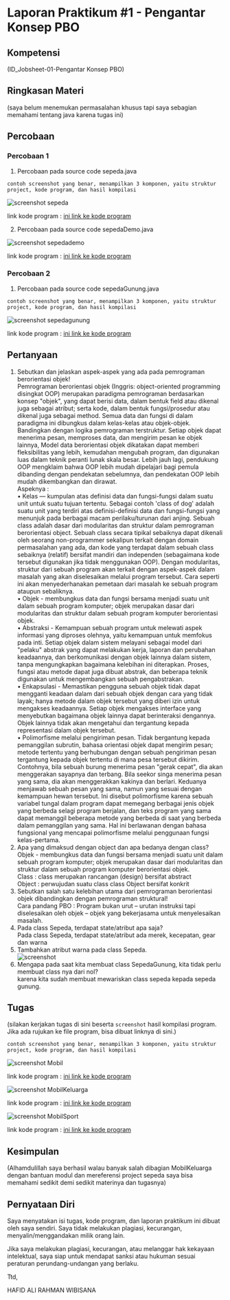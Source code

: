 # Laporan Praktikum #1 - Pengantar Konsep PBO

## Kompetensi

(ID_Jobsheet-01-Pengantar Konsep PBO)

## Ringkasan Materi


(saya belum menemukan permasalahan khusus tapi saya sebagian memahami tentang java karena tugas ini)

## Percobaan

### Percobaan 1

1. Percobaan pada source code sepeda.java 

`contoh screenshot yang benar, menampilkan 3 komponen, yaitu struktur project, kode program, dan hasil kompilasi`

![screenshot sepeda](img/sepeda_1.jpg)

link kode program : [ini link ke kode program](../../src/1_Pengantar_Konsep_PBO/Sepeda.java)<br>

2. Percobaan pada source code sepedaDemo.java 

![screenshot sepedademo](img/sepeda_demo_1.jpg)

link kode program : [ini link ke kode program](../../src/1_Pengantar_Konsep_PBO/SepedaDemo.java)

### Percobaan 2

1. Percobaan pada source code sepedaGunung.java

`contoh screenshot yang benar, menampilkan 3 komponen, yaitu struktur project, kode program, dan hasil kompilasi`

![screenshot sepedagunung](img/sepeda_gunung_1.jpg)

link kode program : [ini link ke kode program](../../src/1_Pengantar_Konsep_PBO/SepedaGunung.java)

## Pertanyaan

 1. Sebutkan dan jelaskan aspek-aspek yang ada pada pemrograman berorientasi objek!<br>
 Pemrograman berorientasi objek (Inggris: object-oriented programming disingkat OOP) merupakan paradigma pemrograman berdasarkan konsep "objek", yang dapat berisi data, dalam bentuk field atau dikenal juga sebagai atribut; serta kode, dalam bentuk fungsi/prosedur atau dikenal juga sebagai method. Semua data dan fungsi di dalam paradigma ini dibungkus dalam kelas-kelas atau objek-objek. Bandingkan dengan logika pemrograman terstruktur. Setiap objek dapat menerima pesan, memproses data, dan mengirim pesan ke objek lainnya,
Model data berorientasi objek dikatakan dapat memberi fleksibilitas yang lebih, kemudahan mengubah program, dan digunakan luas dalam teknik peranti lunak skala besar. Lebih jauh lagi, pendukung OOP mengklaim bahwa OOP lebih mudah dipelajari bagi pemula dibanding dengan pendekatan sebelumnya, dan pendekatan OOP lebih mudah dikembangkan dan dirawat.<br>
Aspeknya :<br>
•	Kelas — kumpulan atas definisi data dan fungsi-fungsi dalam suatu unit untuk suatu tujuan tertentu. Sebagai contoh 'class of dog' adalah suatu unit yang terdiri atas definisi-definisi data dan fungsi-fungsi yang menunjuk pada berbagai macam perilaku/turunan dari anjing. Sebuah class adalah dasar dari modularitas dan struktur dalam pemrograman berorientasi object. Sebuah class secara tipikal sebaiknya dapat dikenali oleh seorang non-programmer sekalipun terkait dengan domain permasalahan yang ada, dan kode yang terdapat dalam sebuah class sebaiknya (relatif) bersifat mandiri dan independen (sebagaimana kode tersebut digunakan jika tidak menggunakan OOP). Dengan modularitas, struktur dari sebuah program akan terkait dengan aspek-aspek dalam masalah yang akan diselesaikan melalui program tersebut. Cara seperti ini akan menyederhanakan pemetaan dari masalah ke sebuah program ataupun sebaliknya.<br>
•	Objek - membungkus data dan fungsi bersama menjadi suatu unit dalam sebuah program komputer; objek merupakan dasar dari modularitas dan struktur dalam sebuah program komputer berorientasi objek.<br>
•	Abstraksi - Kemampuan sebuah program untuk melewati aspek informasi yang diproses olehnya, yaitu kemampuan untuk memfokus pada inti. Setiap objek dalam sistem melayani sebagai model dari "pelaku" abstrak yang dapat melakukan kerja, laporan dan perubahan keadaannya, dan berkomunikasi dengan objek lainnya dalam sistem, tanpa mengungkapkan bagaimana kelebihan ini diterapkan. Proses, fungsi atau metode dapat juga dibuat abstrak, dan beberapa teknik digunakan untuk mengembangkan sebuah pengabstrakan.<br>
•	Enkapsulasi - Memastikan pengguna sebuah objek tidak dapat mengganti keadaan dalam dari sebuah objek dengan cara yang tidak layak; hanya metode dalam objek tersebut yang diberi izin untuk mengakses keadaannya. Setiap objek mengakses interface yang menyebutkan bagaimana objek lainnya dapat berinteraksi dengannya. Objek lainnya tidak akan mengetahui dan tergantung kepada representasi dalam objek tersebut.<br>
•	Polimorfisme melalui pengiriman pesan. Tidak bergantung kepada pemanggilan subrutin, bahasa orientasi objek dapat mengirim pesan; metode tertentu yang berhubungan dengan sebuah pengiriman pesan tergantung kepada objek tertentu di mana pesa tersebut dikirim. Contohnya, bila sebuah burung menerima pesan "gerak cepat", dia akan menggerakan sayapnya dan terbang. Bila seekor singa menerima pesan yang sama, dia akan menggerakkan kakinya dan berlari. Keduanya menjawab sebuah pesan yang sama, namun yang sesuai dengan kemampuan hewan tersebut. Ini disebut polimorfisme karena sebuah variabel tungal dalam program dapat memegang berbagai jenis objek yang berbeda selagi program berjalan, dan teks program yang sama dapat memanggil beberapa metode yang berbeda di saat yang berbeda dalam pemanggilan yang sama. Hal ini berlawanan dengan bahasa fungsional yang mencapai polimorfisme melalui penggunaan fungsi kelas-pertama.<br>
 2. Apa yang dimaksud dengan object dan apa bedanya dengan class?<br> 
    Objek - membungkus data dan fungsi bersama menjadi suatu unit dalam sebuah program komputer; objek merupakan dasar dari modularitas     dan struktur dalam sebuah program komputer berorientasi objek.<br>
    Class : class merupakan rancangan (design) bersifat abstract <br>
    Object : perwujudan suatu class class Object bersifat konkrit<br>
 3. Sebutkan salah satu kelebihan utama dari pemrograman berorientasi objek dibandingkan dengan pemrograman struktural!<br>
    Cara pandang PBO : Program bukan urut – urutan instruksi tapi diselesaikan oleh objek – objek yang bekerjasama untuk menyelesaikan       masalah.<br>
 4. Pada class Sepeda, terdapat state/atribut apa saja?<br>
    Pada class Sepeda, terdapat state/atribut ada merek, kecepatan, gear dan warna<br>
 5. Tambahkan atribut warna pada class Sepeda.<br>
    ![screenshot](img/5.jpg)
 6. Mengapa pada saat kita membuat class SepedaGunung, kita tidak perlu membuat class nya dari nol?<br>
    karena kita sudah membuat mewariskan class sepeda kepada sepeda gunung.<br>
## Tugas

(silakan kerjakan tugas di sini beserta `screenshot` hasil kompilasi program. Jika ada rujukan ke file program, bisa dibuat linknya di sini.)

`contoh screenshot yang benar, menampilkan 3 komponen, yaitu struktur project, kode program, dan hasil kompilasi`

![screenshot Mobil](img/Mobil.jpg)

link kode program : [ini link ke kode program](../../src/1_Pengantar_Konsep_PBO/MobilKeluarga.java)<br>

![screenshot MobilKeluarga](img/MobilKeluarga.jpg)

link kode program : [ini link ke kode program](../../src/1_Pengantar_Konsep_PBO/Mobil.java)<br>

![screenshot MobilSport](img/MobilSport.jpg)

link kode program : [ini link ke kode program](../../src/1_Pengantar_Konsep_PBO/MobilSport.java)

## Kesimpulan

(Alhamdulillah saya berhasil walau banyak salah dibagian MobilKeluarga dengan bantuan modul dan mereferensi project sepeda saya bisa memahami sedikit demi sedikit materinya dan tugasnya)

## Pernyataan Diri

Saya menyatakan isi tugas, kode program, dan laporan praktikum ini dibuat oleh saya sendiri. Saya tidak melakukan plagiasi, kecurangan, menyalin/menggandakan milik orang lain.

Jika saya melakukan plagiasi, kecurangan, atau melanggar hak kekayaan intelektual, saya siap untuk mendapat sanksi atau hukuman sesuai peraturan perundang-undangan yang berlaku.

Ttd,

HAFID ALI RAHMAN WIBISANA
